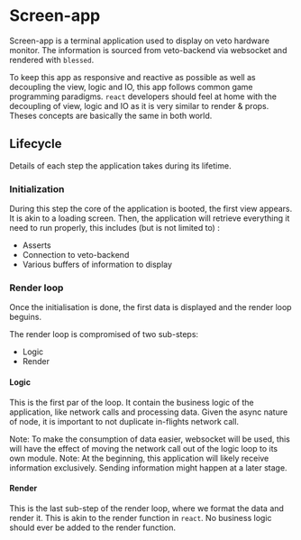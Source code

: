 # Screen-app

Screen-app is a terminal application used to display on veto hardware monitor.
The information is sourced from veto-backend via websocket and rendered with `blessed`.

To keep this app as responsive and reactive as possible as well as decoupling the view, logic and IO, this app follows common game programming paradigms.
`react` developers should feel at home with the decoupling of view, logic and IO as it is very similar to render & props.
Theses concepts are basically the same in both world.

## Lifecycle

Details of each step the application takes during its lifetime.

### Initialization

During this step the core of the application is booted, the first view appears. It is akin to a loading screen.
Then, the application will retrieve everything it need to run properly, this includes (but is not limited to) :

- Asserts
- Connection to veto-backend
- Various buffers of information to display

### Render loop

Once the initialisation is done, the first data is displayed and the render loop beguins.

The render loop is compromised of two sub-steps:

- Logic
- Render

#### Logic

This is the first par of the loop.
It contain the business logic of the application, like network calls and processing data.
Given the async nature of node, it is important to not duplicate in-flights network call.

Note: To make the consumption of data easier, websocket will be used, this will have the effect of moving the network call out of the logic loop to its own module.
Note: At the beginning, this application will likely receive information exclusively. Sending information might happen at a later stage.

#### Render

This is the last sub-step of the render loop, where we format the data and render it.
This is akin to the render function in `react`.
No business logic should ever be added to the render function.
